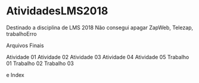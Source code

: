 # AtividadesLMS2018
Destinado a disciplina de LMS 2018
Não consegui apagar ZapWeb, Telezap, trabalhoErro

Arquivos Finais

Atividade 01
Atividade 02
Atividade 03
Atividade 04
Atividade 05
Trabalho 01
Trabalho 02
Trabalho 03

e Index
